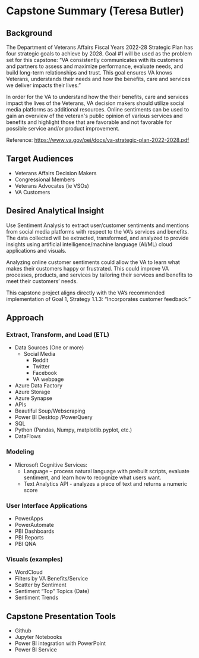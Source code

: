 # Capstone Summary (Teresa Butler)
## Background
The Department of Veterans Affairs Fiscal Years 2022-28 Strategic Plan has four strategic goals to achieve by 2028.  Goal #1 will be used as the problem set for this capstone: “VA consistently communicates with its customers and partners to assess and maximize performance, evaluate needs, and build long-term relationships and trust.  This goal ensures VA knows Veterans, understands their needs and how the benefits, care and services we deliver impacts their lives.”  

In order for the VA to understand how the their benefits, care and services impact the lives of the Veterans, VA decision makers should utilize social media platforms as additional resources.  Online sentiments can be used to gain an overview of the veteran's public opinion of various services and benefits and highlight those that are favorable and not favorable for possible service and/or product improvement.  

Reference:  https://www.va.gov/oei/docs/va-strategic-plan-2022-2028.pdf 

## Target Audiences
- Veterans Affairs Decision Makers
- Congressional Members
- Veterans Advocates (ie VSOs)
- VA Customers

## Desired Analytical Insight
Use Sentiment Analysis to extract user/customer sentiments and mentions from social media platforms with respect to the VA’s services and benefits.  The data collected will be extracted, transformed, and analyzed to provide insights using artificial intelligence/machine language (AI/ML) cloud applications and visuals. 

Analyzing online customer sentiments could allow the VA to learn what makes their customers happy or frustrated.  This could improve VA processes, products, and services by tailoring their services and benefits to meet their customers’ needs.  

This capstone project aligns directly with the VA’s recommended implementation of Goal 1, Strategy 1.1.3:  “Incorporates customer feedback.” 

## Approach
### Extract, Transform, and Load (ETL)
- Data Sources (One or more)
    - Social Media
        - Reddit
        - Twitter
        - Facebook
        - VA webpage
- Azure Data Factory
- Azure Storage
- Azure Synapse
- APIs
- Beautiful Soup/Webscraping
- Power BI Desktop /PowerQuery
- SQL
- Python (Pandas, Numpy, matplotlib.pyplot, etc.)
- DataFlows 

### Modeling
- Microsoft Cognitive Services: 
    - Language – process natural language with prebuilt scripts, evaluate sentiment, and learn how to recognize what users want.
    - Text Analytics API - analyzes a piece of text and returns a numeric score

### User Interface Applications
- PowerApps
- PowerAutomate
- PBI Dashboards
- PBI Reports 
- PBI QNA

### Visuals (examples)
- WordCloud
- Filters by VA Benefits/Service
- Scatter by Sentiment
- Sentiment “Top” Topics (Date)
- Sentiment Trends

## Capstone Presentation Tools
- Github
- Jupyter Notebooks
- Power BI integration with PowerPoint
- Power BI Service

